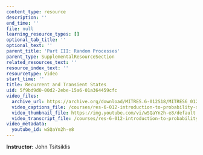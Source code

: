 ```yaml
---
content_type: resource
description: ''
end_time: ''
file: null
learning_resource_types: []
optional_tab_title: ''
optional_text: ''
parent_title: 'Part III: Random Processes'
parent_type: SupplementalResourceSection
related_resources_text: ''
resource_index_text: ''
resourcetype: Video
start_time: ''
title: Recurrent and Transient States
uid: 5f9bd9d0-00d2-2ebe-15a6-01a364459cfc
video_files:
  archive_url: https://archive.org/download/MITRES.6-012S18/MITRES6_012S18_L24-08_300k.mp4
  video_captions_file: /courses/res-6-012-introduction-to-probability-spring-2018/2cb348d35f6057f5aa6c6ba50eaf88b5_wSQaYn2h-e8.vtt
  video_thumbnail_file: https://img.youtube.com/vi/wSQaYn2h-e8/default.jpg
  video_transcript_file: /courses/res-6-012-introduction-to-probability-spring-2018/00f12e78786a8a8d3e0b89e99ccf8380_wSQaYn2h-e8.pdf
video_metadata:
  youtube_id: wSQaYn2h-e8
---
```


**Instructor:** John Tsitsiklis